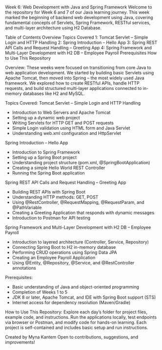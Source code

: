 Week 6: Web Development with Java and Spring Framework
Welcome to the repository for Week 6 and 7 of our Java learning journey. This week marked the beginning of backend web development using Java, covering fundamental concepts of Servlets, Spring Framework, RESTful services, and multi-layer architecture using H2 Database.

Table of Contents
Overview
Topics Covered
   1: Tomcat Servlet – Simple Login and HTTP Handling
   2: Spring Introduction – Hello App
   3: Spring REST API Calls and Request Handling – Greeting App
   4: Spring Framework and Multi-Layer Development with H2 DB – Employee Payroll
Prerequisites
How to Use This Repository

Overview:
These weeks were focused on transitioning from core Java to web application development. We started by building basic Servlets using Apache Tomcat, then moved into Spring – the most widely used Java framework. 
We explored how to create RESTful APIs, handle HTTP requests, and build structured multi-layer applications connected to in-memory databases like H2 and MySQL.

Topics Covered:
Tomcat Servlet – Simple Login and HTTP Handling
  - Introduction to Web Servers and Apache Tomcat
  - Setting up a dynamic web project
  - Writing Servlets for HTTP GET and POST requests
  - Simple Login validation using HTML form and Java Servlet
  - Understanding web.xml configuration and HttpServlet

Spring Introduction – Hello App
  - Introduction to Spring Framework
  - Setting up a Spring Boot project
  - Understanding project structure (pom.xml, @SpringBootApplication)
  - Creating a simple Hello World REST Controller
  - Running the Spring Boot application

Spring REST API Calls and Request Handling – Greeting App
  - Building REST APIs with Spring Boot
  - Understanding HTTP methods: GET, POST
  - Using @RestController, @RequestMapping, @RequestParam, and @PathVariable
  - Creating a Greeting Application that responds with dynamic messages
  - Introduction to Postman for API testing

Spring Framework and Multi-Layer Development with H2 DB – Employee Payroll
  - Introduction to layered architecture (Controller, Service, Repository)
  - Connecting Spring Boot to H2 in-memory database
  - Performing CRUD operations using Spring Data JPA
  - Creating an Employee Payroll Application
  - Using @Entity, @Repository, @Service, and @RestController annotations

Prerequisites:
  - Basic understanding of Java and object-oriented programming
  - Completion of Weeks 1 to 5
  - JDK 8 or later, Apache Tomcat, and IDE with Spring Boot support (STS)
  - Internet access for dependency resolution (Maven/Gradle)

How to Use This Repository:
Explore each day’s folder for project files, example code, and instructions. Run the applications locally, test endpoints via browser or Postman, and modify code for hands-on learning. 
Each project is self-contained and includes basic setup and run instructions.


Created by Myna Kantem
Open to contributions, suggestions, and improvements!
